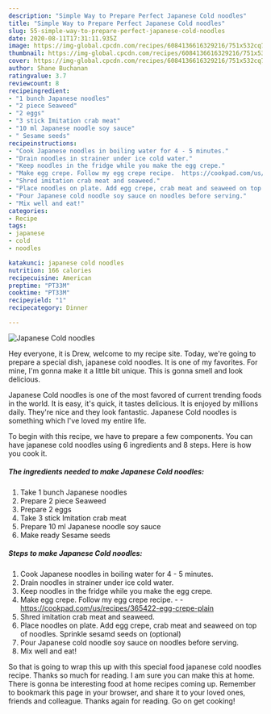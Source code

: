 ```yaml
---
description: "Simple Way to Prepare Perfect Japanese Cold noodles"
title: "Simple Way to Prepare Perfect Japanese Cold noodles"
slug: 55-simple-way-to-prepare-perfect-japanese-cold-noodles
date: 2020-08-11T17:31:11.935Z
image: https://img-global.cpcdn.com/recipes/6084136616329216/751x532cq70/japanese-cold-noodles-recipe-main-photo.jpg
thumbnail: https://img-global.cpcdn.com/recipes/6084136616329216/751x532cq70/japanese-cold-noodles-recipe-main-photo.jpg
cover: https://img-global.cpcdn.com/recipes/6084136616329216/751x532cq70/japanese-cold-noodles-recipe-main-photo.jpg
author: Shane Buchanan
ratingvalue: 3.7
reviewcount: 8
recipeingredient:
- "1 bunch Japanese noodles"
- "2 piece Seaweed"
- "2 eggs"
- "3 stick Imitation crab meat"
- "10 ml Japanese noodle soy sauce"
- " Sesame seeds"
recipeinstructions:
- "Cook Japanese noodles in boiling water for 4 - 5 minutes."
- "Drain noodles in strainer under ice cold water."
- "Keep noodles in the fridge while you make the egg crepe."
- "Make egg crepe. Follow my egg crepe recipe.  https://cookpad.com/us/recipes/365422-egg-crepe-plain"
- "Shred imitation crab meat and seaweed."
- "Place noodles on plate. Add egg crepe, crab meat and seaweed on top of noodles. Sprinkle sesamd seeds on (optional)"
- "Pour Japanese cold noodle soy sauce on noodles before serving."
- "Mix well and eat!"
categories:
- Recipe
tags:
- japanese
- cold
- noodles

katakunci: japanese cold noodles 
nutrition: 166 calories
recipecuisine: American
preptime: "PT33M"
cooktime: "PT33M"
recipeyield: "1"
recipecategory: Dinner

---
```



![Japanese Cold noodles](https://img-global.cpcdn.com/recipes/6084136616329216/751x532cq70/japanese-cold-noodles-recipe-main-photo.jpg)

Hey everyone, it is Drew, welcome to my recipe site. Today, we're going to prepare a special dish, japanese cold noodles. It is one of my favorites. For mine, I'm gonna make it a little bit unique. This is gonna smell and look delicious.



Japanese Cold noodles is one of the most favored of current trending foods in the world. It is easy, it's quick, it tastes delicious. It is enjoyed by millions daily. They're nice and they look fantastic. Japanese Cold noodles is something which I've loved my entire life.


To begin with this recipe, we have to prepare a few components. You can have japanese cold noodles using 6 ingredients and 8 steps. Here is how you cook it.

<!--inarticleads1-->

##### The ingredients needed to make Japanese Cold noodles:

1. Take 1 bunch Japanese noodles
1. Prepare 2 piece Seaweed
1. Prepare 2 eggs
1. Take 3 stick Imitation crab meat
1. Prepare 10 ml Japanese noodle soy sauce
1. Make ready  Sesame seeds




<!--inarticleads2-->

##### Steps to make Japanese Cold noodles:

1. Cook Japanese noodles in boiling water for 4 - 5 minutes.
1. Drain noodles in strainer under ice cold water.
1. Keep noodles in the fridge while you make the egg crepe.
1. Make egg crepe. Follow my egg crepe recipe. -  - https://cookpad.com/us/recipes/365422-egg-crepe-plain
1. Shred imitation crab meat and seaweed.
1. Place noodles on plate. Add egg crepe, crab meat and seaweed on top of noodles. Sprinkle sesamd seeds on (optional)
1. Pour Japanese cold noodle soy sauce on noodles before serving.
1. Mix well and eat!




So that is going to wrap this up with this special food japanese cold noodles recipe. Thanks so much for reading. I am sure you can make this at home. There is gonna be interesting food at home recipes coming up. Remember to bookmark this page in your browser, and share it to your loved ones, friends and colleague. Thanks again for reading. Go on get cooking!
